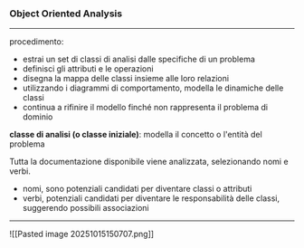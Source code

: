 ### Object Oriented Analysis
---
procedimento:
* estrai un set di classi di analisi dalle specifiche di un problema
* definisci gli attributi e le operazioni
* disegna la mappa delle classi insieme alle loro relazioni
* utilizzando i diagrammi di comportamento, modella le dinamiche delle classi
* continua a rifinire il modello finché non rappresenta il problema di dominio

**classe di analisi (o classe iniziale)**:
modella il concetto o l'entità del problema 

Tutta la documentazione disponibile viene analizzata, selezionando nomi e verbi.
* nomi, sono potenziali candidati per diventare classi o attributi
* verbi, potenziali candidati per diventare le responsabilità delle classi, suggerendo possibili associazioni
- - -
![[Pasted image 20251015150707.png]]